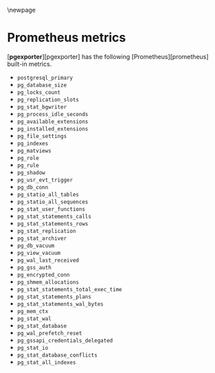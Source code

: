 \newpage

# Prometheus metrics

[**pgexporter**][pgexporter] has the following [Prometheus][prometheus] built-in metrics.

* `postgresql_primary`
* `pg_database_size`
* `pg_locks_count`
* `pg_replication_slots`
* `pg_stat_bgwriter`
* `pg_process_idle_seconds`
* `pg_available_extensions`
* `pg_installed_extensions`
* `pg_file_settings`
* `pg_indexes`
* `pg_matviews`
* `pg_role`
* `pg_rule`
* `pg_shadow`
* `pg_usr_evt_trigger`
* `pg_db_conn`
* `pg_statio_all_tables`
* `pg_statio_all_sequences`
* `pg_stat_user_functions`
* `pg_stat_statements_calls`
* `pg_stat_statements_rows`
* `pg_stat_replication`
* `pg_stat_archiver`
* `pg_db_vacuum`
* `pg_view_vacuum`
* `pg_wal_last_received`
* `pg_gss_auth`
* `pg_encrypted_conn`
* `pg_shmem_allocations`
* `pg_stat_statements_total_exec_time`
* `pg_stat_statements_plans`
* `pg_stat_statements_wal_bytes`
* `pg_mem_ctx`
* `pg_stat_wal`
* `pg_stat_database`
* `pg_wal_prefetch_reset`
* `pg_gssapi_credentials_delegated`
* `pg_stat_io`
* `pg_stat_database_conflicts`
* `pg_stat_all_indexes `
